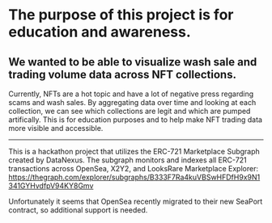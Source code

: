 # The purpose of this project is for education and awareness.
## We wanted to be able to visualize wash sale and trading volume data across NFT collections.
Currently, NFTs are a hot topic and have a lot of negative press regarding scams and wash sales.
By aggregating data over time and looking at each collection, we can see which collections are legit and which are pumped artifically.
This is for education purposes and to help make NFT trading data more visible and accessible.

---

This is a hackathon project that utilizes the ERC-721 Marketplace Subgraph created by DataNexus.
The subgraph monitors and indexes all ERC-721 transactions across OpenSea, X2Y2, and LooksRare
Marketplace Explorer: https://thegraph.com/explorer/subgraphs/B333F7Ra4kuVBSwHFDfH9x9N1341GYHvdfpV94KY8Gmv

Unfortunately it seems that OpenSea recently migrated to their new SeaPort contract, so additional support is needed.
